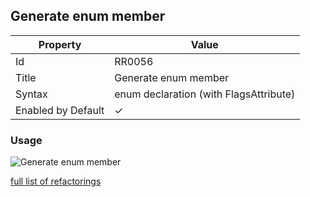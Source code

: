 ## Generate enum member

| Property           | Value                                    |
| ------------------ | ---------------------------------------- |
| Id                 | RR0056                                   |
| Title              | Generate enum member                     |
| Syntax             | enum declaration \(with FlagsAttribute\) |
| Enabled by Default | &#x2713;                                 |

### Usage

![Generate enum member](../../images/refactorings/GenerateEnumMember.png)

[full list of refactorings](Refactorings.md)